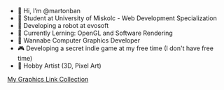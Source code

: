 - 👋 Hi, I’m @martonban
- 🏫 Student at University of Miskolc - Web Development Specialization
- 🤖 Developing a robot at evosoft
- 📖 Currently Lerning: OpenGL and Software Rendering
- 🤤 Wannabe Computer Graphics Developer
- 🎮 Developing a secret indie game at my free time (I don't have free time)
- 🎨 Hobby Artist (3D, Pixel Art)


<a href="https://github.com/martonban/ComputerGraphicsLinks">My Graphics Link Collection</a><br>
<!--<a href = "https://github.com/martonban/Portfolio">Portfolio</a> -->


<!---
martonbn/martonbn is a ✨ special ✨ repository because its `README.md` (this file) appears on your GitHub profile.
You can click the Preview link to take a look at your changes.
--->
